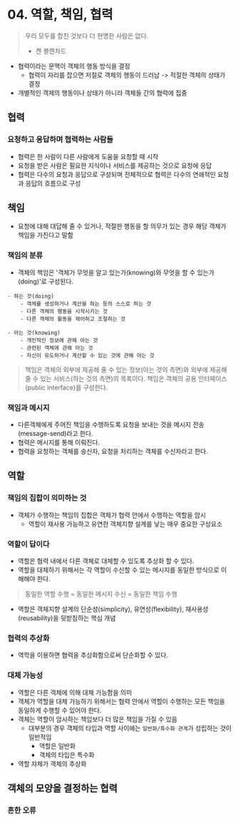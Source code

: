 # 04. 역할, 책임, 협력
> 우리 모두를 합친 것보다 더 현명한 사람은 없다.
> - 켄 블랜차드
- 협력이라는 문맥이 객체의 행동 방식을 결정
	- 협력이 자리를 잡으면 저절로 객체의 행동이 드러남 -> 적절한 객체의 상태가 결정
- 개별적인 객체의 행동이나 상태가 아니라 객체들 간의 협력에 집중

## 협력
### 요청하고 응답하며 협력하는 사람들
- 협력은 한 사람이 다른 사람에게 도움을 요청할 때 시작
- 요청을 받은 사람은 필요한 지식이나 서비스를 제공하는 것으로 요청에 응답
- 협력은 다수의 요청과 응답으로 구성되며 전체적으로 협력은 다수의 연쇄적인 요청과 응답의 흐름으로 구성

## 책임
- 요청에 대해 대답해 줄 수 있거나, 적절한 행동을 할 의무가 있는 경우 해당 객체가 책임을 가진다고 말함

### 책임의 분류
- 객체의 책임은 '객체가 무엇을 알고 있는가(knowing)와 무엇을 할 수 있는가(doing)'로 구성된다.
```text
- 하는 것(doing)
	- 객체를 생성하거나 계산을 하는 등의 스스로 하는 것
	- 다른 객체의 행동을 시작시키는 것
	- 다른 객체의 활동을 제어하고 조절하는 것

- 아는 것(knowing)
	- 개인적인 정보에 관해 아는 것
	- 관련된 객체에 관해 아는 것
	- 자신이 유도하거나 계산할 수 있는 것에 관해 아는 것
```

> 책임은 객체의 외부에 제공해 줄 수 있는 정보(아는 것의 측면)와 외부에 제공해 줄 수 있는 서비스(하는 것의 측면)의 목록이다.
> 책임은 객체의 공용 인터페이스(public interface)를 구성한다.

### 책임과 메시지
- 다른객체에게 주어진 책임을 수행하도록 요청을 보내는 것을 메시지 전송(message-send)라고 한다.
- 협력은 메시지를 통해 이뤄진다.
- 협력을 요청하는 객체를 송신자, 요청을 처리하는 객체를 수신자라고 한다.

## 역할
### 책임의 집합이 의미하는 것
- 객체가 수행하는 책임의 집합은 객체가 협력 안에서 수행하는 역할을 암시
	- 역할이 재사용 가능하고 유연한 객체지향 설계를 낳는 매우 중요한 구성요소

### 역할이 답이다
- 역할은 협력 내에서 다른 객체로 대체할 수 있도록 추상화 할 수 있다.
- 역할을 대체하기 위해서는 각 역할이 수신할 수 있는 메시지를 동일한 방식으로 이해해야 한다.

> 동일한 역할 수행 = 동일한 메시지 수신 = 동일한 책임 수행

- 역할은 객체지향 설계의 단순성(simplicity), 유연성(flexibility), 재사용성(reusability)을 뒷받침하는 핵심 개념

### 협력의 추상화
- 역학을 이용하면 협력을 추상화함으로써 단순화할 수 있다.

### 대체 가능성
- 역할은 다른 객체에 의해 대체 가능함을 의미
- 객체가 역할을 대체 가능하기 위해서는 협력 안에서 역할이 수행하는 모든 책임을 동일하게 수행할 수 있어야 한다.
- 객체는 역할이 암시하는 책임보다 더 많은 책임을 가질 수 있음
	- 대부분의 경우 객체의 타입과 역할 사이에는 `일반화/특수화 관계`가 성립하는 것이 일반적임
		- 역할은 일반화
		- 객체의 타입은 특수화
- 역할 자체가 객체의 추상화

## 객체의 모양을 결정하는 협력
### 흔한 오류